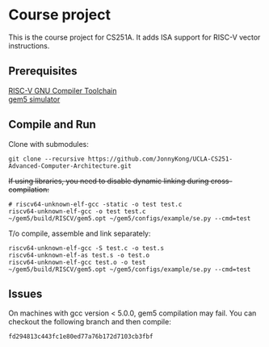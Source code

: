 # Course project
This is the course project for CS251A. It adds ISA support for RISC-V vector instructions.

## Prerequisites
[RISC-V GNU Compiler Toolchain](https://github.com/riscv/riscv-gnu-toolchain)  
[gem5 simulator](http://www.gem5.org/Main_Page)

## Compile and Run
Clone with submodules:
```
git clone --recursive https://github.com/JonnyKong/UCLA-CS251-Advanced-Computer-Architecture.git
```
~~If using libraries, you need to disable dynamic linking during cross-compilation:~~
```
# riscv64-unknown-elf-gcc -static -o test test.c
riscv64-unknown-elf-gcc -o test test.c
~/gem5/build/RISCV/gem5.opt ~/gem5/configs/example/se.py --cmd=test
```

T/o compile, assemble and link separately:
```
riscv64-unknown-elf-gcc -S test.c -o test.s
riscv64-unknown-elf-as test.s -o test.o
riscv64-unknown-elf-gcc test.o -o test
~/gem5/build/RISCV/gem5.opt ~/gem5/configs/example/se.py --cmd=test
```

## Issues
On machines with gcc version < 5.0.0, gem5 compilation may fail. You can checkout the following branch and then compile:
```
fd294813c443fc1e80ed77a76b172d7103cb3fbf
```